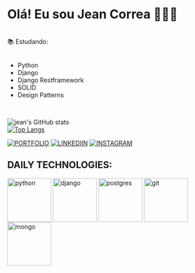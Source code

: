 # Olá! Eu sou Jean Correa 🧗🏻‍♂️
</br>
    📚   Estudando:

</br>
</br>

- Python
- Django
- Django Restframework
- SOLID
- Design Patterns
</br>

![jean's GitHub stats](https://github-readme-stats.vercel.app/api?username=jeanlcorrea&show_icons=true&theme=tokyonight)
</br>
[![Top Langs](https://github-readme-stats.vercel.app/api/top-langs/?username=jeanlcorrea&layout=donut)](https://github.com/jeanlcorrea/github-readme-stats)


[![PORTFOLIO](https://img.shields.io/badge/website-000000?style=for-the-badge&logo=About.me&logoColor=white)](https://jazzy-muffin-0b6541.netlify.app/)
[![LINKEDIIN](https://img.shields.io/badge/LinkedIn-0077B5?style=for-the-badge&logo=linkedin&logoColor=white)](https://www.linkedin.com/in/jean-correa-0310b0234/)
[![INSTAGRAM](	https://img.shields.io/badge/Instagram-E4405F?style=for-the-badge&logo=instagram&logoColor=white)](https://www.instagram.com/jeanlcorrea/)


## DAILY TECHNOLOGIES:

<div style="display:inline_block">
  <img align="center" alt="python" src="https://cdn.jsdelivr.net/gh/devicons/devicon/icons/python/python-original.svg" width="100" />


  <img align="center" alt="django" src="https://cdn.jsdelivr.net/gh/devicons/devicon/icons/django/django-plain-wordmark.svg" width="100">


  <img align="center" alt="postgres" src="https://cdn.jsdelivr.net/gh/devicons/devicon/icons/postgresql/postgresql-original.svg" width="100" />


  <img align="center" alt="git" src="https://cdn.jsdelivr.net/gh/devicons/devicon/icons/git/git-original.svg" width="100" />

 
  <img align="center" alt="mongo" src="https://cdn.jsdelivr.net/gh/devicons/devicon/icons/mongodb/mongodb-original-wordmark.svg" width="100" />
</div>





